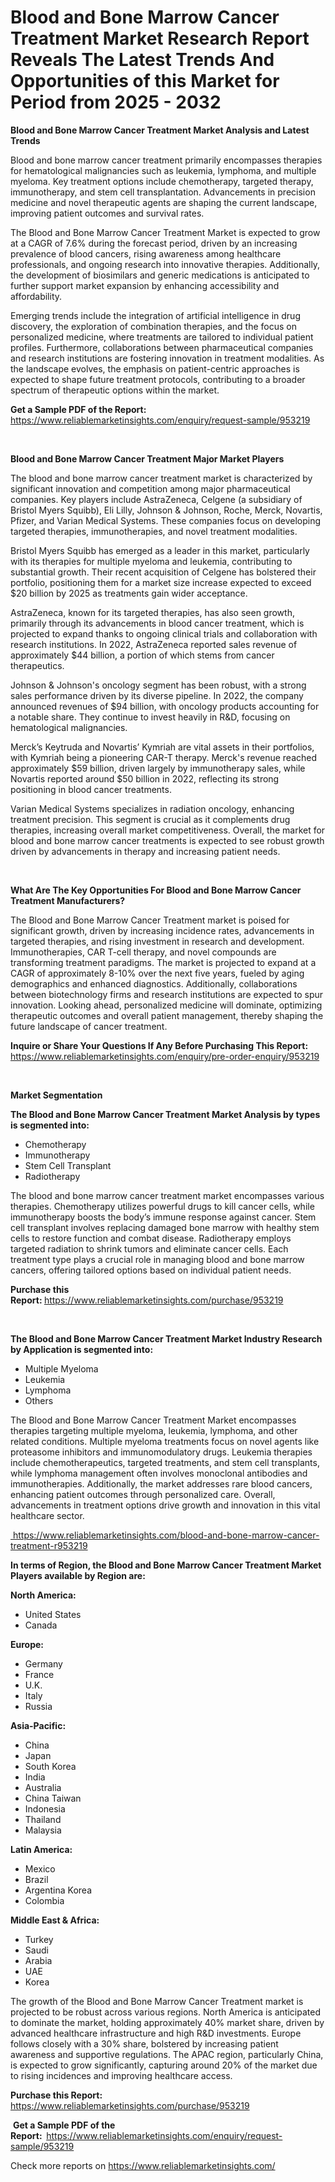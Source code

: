 <p><h1>Blood and Bone Marrow Cancer Treatment Market Research Report Reveals The Latest Trends And Opportunities of this Market for Period from 2025 - 2032</h1></p><p><strong>Blood and Bone Marrow Cancer Treatment Market Analysis and Latest Trends</strong></p>
<p><p>Blood and bone marrow cancer treatment primarily encompasses therapies for hematological malignancies such as leukemia, lymphoma, and multiple myeloma. Key treatment options include chemotherapy, targeted therapy, immunotherapy, and stem cell transplantation. Advancements in precision medicine and novel therapeutic agents are shaping the current landscape, improving patient outcomes and survival rates.</p><p>The Blood and Bone Marrow Cancer Treatment Market is expected to grow at a CAGR of 7.6% during the forecast period, driven by an increasing prevalence of blood cancers, rising awareness among healthcare professionals, and ongoing research into innovative therapies. Additionally, the development of biosimilars and generic medications is anticipated to further support market expansion by enhancing accessibility and affordability.</p><p>Emerging trends include the integration of artificial intelligence in drug discovery, the exploration of combination therapies, and the focus on personalized medicine, where treatments are tailored to individual patient profiles. Furthermore, collaborations between pharmaceutical companies and research institutions are fostering innovation in treatment modalities. As the landscape evolves, the emphasis on patient-centric approaches is expected to shape future treatment protocols, contributing to a broader spectrum of therapeutic options within the market.</p></p>
<p><strong>Get a Sample PDF of the Report:&nbsp;</strong> <a href="https://www.reliablemarketinsights.com/enquiry/request-sample/953219?utm_campaign=3204&utm_medium=2&utm_source=Github&utm_content=ia&utm_term=08032025&utm_id=blood-and-bone-marrow-cancer-treatment">https://www.reliablemarketinsights.com/enquiry/request-sample/953219</a></p>
<p>&nbsp;</p>
<p><strong>Blood and Bone Marrow Cancer Treatment Major Market Players</strong></p>
<p><p>The blood and bone marrow cancer treatment market is characterized by significant innovation and competition among major pharmaceutical companies. Key players include AstraZeneca, Celgene (a subsidiary of Bristol Myers Squibb), Eli Lilly, Johnson & Johnson, Roche, Merck, Novartis, Pfizer, and Varian Medical Systems. These companies focus on developing targeted therapies, immunotherapies, and novel treatment modalities.</p><p>Bristol Myers Squibb has emerged as a leader in this market, particularly with its therapies for multiple myeloma and leukemia, contributing to substantial growth. Their recent acquisition of Celgene has bolstered their portfolio, positioning them for a market size increase expected to exceed $20 billion by 2025 as treatments gain wider acceptance.</p><p>AstraZeneca, known for its targeted therapies, has also seen growth, primarily through its advancements in blood cancer treatment, which is projected to expand thanks to ongoing clinical trials and collaboration with research institutions. In 2022, AstraZeneca reported sales revenue of approximately $44 billion, a portion of which stems from cancer therapeutics.</p><p>Johnson & Johnson's oncology segment has been robust, with a strong sales performance driven by its diverse pipeline. In 2022, the company announced revenues of $94 billion, with oncology products accounting for a notable share. They continue to invest heavily in R&D, focusing on hematological malignancies.</p><p>Merck’s Keytruda and Novartis’ Kymriah are vital assets in their portfolios, with Kymriah being a pioneering CAR-T therapy. Merck's revenue reached approximately $59 billion, driven largely by immunotherapy sales, while Novartis reported around $50 billion in 2022, reflecting its strong positioning in blood cancer treatments.</p><p>Varian Medical Systems specializes in radiation oncology, enhancing treatment precision. This segment is crucial as it complements drug therapies, increasing overall market competitiveness. Overall, the market for blood and bone marrow cancer treatments is expected to see robust growth driven by advancements in therapy and increasing patient needs.</p></p>
<p>&nbsp;</p>
<p><strong>What Are The Key Opportunities For Blood and Bone Marrow Cancer Treatment Manufacturers?</strong></p>
<p><p>The Blood and Bone Marrow Cancer Treatment market is poised for significant growth, driven by increasing incidence rates, advancements in targeted therapies, and rising investment in research and development. Immunotherapies, CAR T-cell therapy, and novel compounds are transforming treatment paradigms. The market is projected to expand at a CAGR of approximately 8-10% over the next five years, fueled by aging demographics and enhanced diagnostics. Additionally, collaborations between biotechnology firms and research institutions are expected to spur innovation. Looking ahead, personalized medicine will dominate, optimizing therapeutic outcomes and overall patient management, thereby shaping the future landscape of cancer treatment.</p></p>
<p><strong>Inquire or Share Your Questions If Any Before Purchasing This Report:</strong> <a href="https://www.reliablemarketinsights.com/enquiry/pre-order-enquiry/953219?utm_campaign=3204&utm_medium=2&utm_source=Github&utm_content=ia&utm_term=08032025&utm_id=blood-and-bone-marrow-cancer-treatment">https://www.reliablemarketinsights.com/enquiry/pre-order-enquiry/953219</a></p>
<p>&nbsp;</p>
<p><strong>Market Segmentation</strong></p>
<p><strong>The Blood and Bone Marrow Cancer Treatment Market Analysis by types is segmented into:</strong></p>
<p><ul><li>Chemotherapy</li><li>Immunotherapy</li><li>Stem Cell Transplant</li><li>Radiotherapy</li></ul></p>
<p><p>The blood and bone marrow cancer treatment market encompasses various therapies. Chemotherapy utilizes powerful drugs to kill cancer cells, while immunotherapy boosts the body’s immune response against cancer. Stem cell transplant involves replacing damaged bone marrow with healthy stem cells to restore function and combat disease. Radiotherapy employs targeted radiation to shrink tumors and eliminate cancer cells. Each treatment type plays a crucial role in managing blood and bone marrow cancers, offering tailored options based on individual patient needs.</p></p>
<p><strong>Purchase this Report:&nbsp;</strong><a href="https://www.reliablemarketinsights.com/purchase/953219?utm_campaign=3204&utm_medium=2&utm_source=Github&utm_content=ia&utm_term=08032025&utm_id=blood-and-bone-marrow-cancer-treatment">https://www.reliablemarketinsights.com/purchase/953219</a></p>
<p>&nbsp;</p>
<p><strong>The Blood and Bone Marrow Cancer Treatment Market Industry Research by Application is segmented into:</strong></p>
<p><ul><li>Multiple Myeloma</li><li>Leukemia</li><li>Lymphoma</li><li>Others</li></ul></p>
<p><p>The Blood and Bone Marrow Cancer Treatment Market encompasses therapies targeting multiple myeloma, leukemia, lymphoma, and other related conditions. Multiple myeloma treatments focus on novel agents like proteasome inhibitors and immunomodulatory drugs. Leukemia therapies include chemotherapeutics, targeted treatments, and stem cell transplants, while lymphoma management often involves monoclonal antibodies and immunotherapies. Additionally, the market addresses rare blood cancers, enhancing patient outcomes through personalized care. Overall, advancements in treatment options drive growth and innovation in this vital healthcare sector.</p></p>
<p><a href="https://www.reliablemarketinsights.com/blood-and-bone-marrow-cancer-treatment-r953219?utm_campaign=3204&utm_medium=2&utm_source=Github&utm_content=ia&utm_term=08032025&utm_id=blood-and-bone-marrow-cancer-treatment">&nbsp;https://www.reliablemarketinsights.com/blood-and-bone-marrow-cancer-treatment-r953219</a></p>
<p><strong>In terms of Region, the Blood and Bone Marrow Cancer Treatment Market Players available by Region are:</strong></p>
<p>
    <p> <strong> North America: </strong>
        <ul>
            <li>United States</li>
            <li>Canada</li>
        </ul>
        </p> 
    <p> <strong> Europe: </strong>
        <ul>
            <li>Germany</li>
            <li>France</li>
            <li>U.K.</li>
            <li>Italy</li>
            <li>Russia</li>
        </ul>
        </p> 
    <p> <strong> Asia-Pacific: </strong>
        <ul>
            <li>China</li>
            <li>Japan</li>
            <li>South Korea</li>
            <li>India</li>
            <li>Australia</li>
            <li>China Taiwan</li>
            <li>Indonesia</li>
            <li>Thailand</li>
            <li>Malaysia</li>
        </ul>
        </p> 
    <p> <strong> Latin America: </strong>
        <ul>
            <li>Mexico</li>
            <li>Brazil</li>
            <li>Argentina Korea</li>
            <li>Colombia</li>
        </ul>
        </p> 
    <p> <strong> Middle East & Africa: </strong>
        <ul>
            <li>Turkey</li>
            <li>Saudi</li>
            <li>Arabia</li>
            <li>UAE</li>
            <li>Korea</li>
        </ul>
    </p>
    </p>
<p><p>The growth of the Blood and Bone Marrow Cancer Treatment market is projected to be robust across various regions. North America is anticipated to dominate the market, holding approximately 40% market share, driven by advanced healthcare infrastructure and high R&D investments. Europe follows closely with a 30% share, bolstered by increasing patient awareness and supportive regulations. The APAC region, particularly China, is expected to grow significantly, capturing around 20% of the market due to rising incidences and improving healthcare access.</p></p>
<p><strong>Purchase this Report: </strong><a href="https://www.reliablemarketinsights.com/purchase/953219?utm_campaign=3204&utm_medium=2&utm_source=Github&utm_content=ia&utm_term=08032025&utm_id=blood-and-bone-marrow-cancer-treatment">https://www.reliablemarketinsights.com/purchase/953219</a></p>
<p>&nbsp;<strong>Get a Sample PDF of the Report:&nbsp;&nbsp;</strong><a href="https://www.reliablemarketinsights.com/enquiry/request-sample/953219?utm_campaign=3204&utm_medium=2&utm_source=Github&utm_content=ia&utm_term=08032025&utm_id=blood-and-bone-marrow-cancer-treatment">https://www.reliablemarketinsights.com/enquiry/request-sample/953219</a></p>
<p><strong></strong></p>
<p>Check more reports on <a href="https://www.reliablemarketinsights.com/?utm_campaign=3204&utm_medium=2&utm_source=Github&utm_content=ia&utm_term=08032025&utm_id=blood-and-bone-marrow-cancer-treatment">https://www.reliablemarketinsights.com/</a></p>